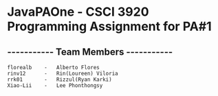 # JavaPAOne - CSCI 3920 Programming Assignment for PA#1

## ----------- Team Members -----------

    florealb    -   Alberto Flores
    rinv12      -   Rin(Loureen) Viloria 
    rrk01       -   Rizzul(Ryan Karki)
    Xiao-Lii    -   Lee Phonthongsy
